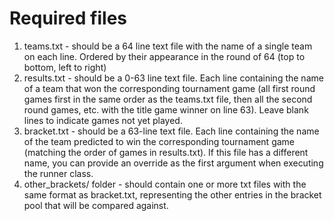 # Required files
1. teams.txt - should be a 64 line text file with the name of a single team on each line. Ordered by their appearance in the round of 64 (top to bottom, left to right)
2. results.txt - should be a 0-63 line text file. Each line containing the name of a team that won the corresponding tournament game (all first round games first in the same order as the teams.txt file, then all the second round games, etc. with the title game winner on line 63). Leave blank lines to indicate games not yet played.
3. bracket.txt - should be a 63-line text file. Each line containing the name of the team predicted to win the corresponding tournament game (matching the order of games in results.txt). If this file has a different name, you can provide an override as the first argument when executing the runner class.
4. other_brackets/ folder - should contain one or more txt files with the same format as bracket.txt, representing the other entries in the bracket pool that will be compared against. 
